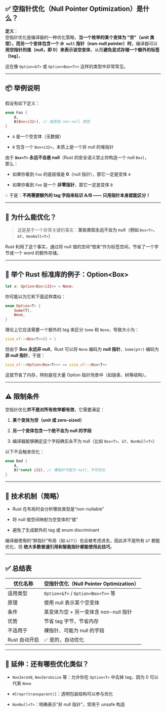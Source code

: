 ## ✅ 空指针优化（Null Pointer Optimization）是什么？

**定义**：  
空指针优化是编译器的一种优化策略，**当一个枚举的某个变体为 "空"（unit 类型），而另一个变体包含一个 `非 null` 指针（non-null pointer）时**，编译器可以**用空指针的值（null，即 0）来表示该空变体**，从而**避免显式存储一个额外的标签（tag）**。

这在像 `Option<&T>` 或 `Option<Box<T>>` 这样的类型中非常常见。

---

## 📦 举例说明

假设有如下定义：

```rust
enum Foo {
    A,
    B(Box<i32>), // 或其他 non-null 类型
}
```

-   `A` 是一个空变体（无数据）
    
-   `B` 包含一个 `Box<i32>`，本质上是一个非 null 的堆指针
    

由于 **`Box<T>` 永远不会是 null**（Rust 的安全语义禁止你构造一个 null `Box`），  
那么：

-   如果你看到 `Foo` 的底层值是 **0**（null 指针），那它一定是变体 `A`
    
-   如果你看到 `Foo` 是一个 **非零指针**，那它一定是变体 `B`
    

💡 于是：**不再需要额外的 tag 字段来标识 A/B —— 只用指针本身就能区分！**

---

## 🧠 为什么能优化？

> 这是基于一个非常关键的事实：**某些类型永远不会为 null（例如 `Box<T>`、`&T`、`NonNull<T>`）**

Rust 利用了这个事实，通过将 null 值的空间“借来”作为标签空间，节省了一个字节或一个 word 的额外存储。

---

## 📌 举个 Rust 标准库的例子：Option<Box<T>>

```rust
let x: Option<Box<i32>> = None;
```

你可能以为它和下面这样类似：

```rust
enum Option<T> {
    Some(T),
    None,
}
```

理论上它应该需要一个额外的 tag 来区分 `Some` 和 `None`，导致大小为：

```rust
size_of::<Box<T>>() + 1
```

但由于 **Box<T> 永远非 null**，Rust 可以将 `None` 编码为 **null 指针**，`Some(ptr)` 编码为 **非 null 指针**，于是：

```rust
size_of::<Option<Box<T>>> == size_of::<Box<T>>
```

这就节省了内存，特别是在大量 Option 指针场景中（如链表、树等结构）。

---

## ⚠️ 限制条件

空指针优化**并不是对所有枚举都有效**，它需要满足：

1.  **某个变体为空（unit 或 zero-sized）**
    
2.  **另一个变体包含一个绝不会为 null 的字段**
    
3.  编译器能够确定这个字段确实永不为 null（比如 `Box<T>`、`&T`、`NonNull<T>`）
    

以下不会触发优化：

```rust
enum Bad {
    A,
    B(*const i32), // 裸指针可能为 null，不可优化
}
```

---

## 🧰 技术机制（简略）

-   Rust 在布局时会分析哪些类型是“non-nullable”
    
-   将 null 值空间映射为空变体的“值”
    
-   避免了生成额外的 tag 或 enum discriminant
    

编译器使用的“胖指针”布局（如 `&[T]`）也会被考虑进去，因此并不是所有 `&T` 都能优化，但 **绝大多数普通引用和智能指针都能使用此技巧**。

---

## ✅ 总结表

| 优化名称 | 空指针优化（Null Pointer Optimization） |
| --- | --- |
| 适用类型 | `Option<&T>` / `Option<Box<T>>` 等 |
| 原理 | 使用 null 表示某个空变体 |
| 条件 | 某变体为空 + 另一变体含 non-null 指针 |
| 优势 | 节省 tag 字节，节省内存 |
| 不适用于 | 裸指针、可能为 null 的字段 |
| Rust 自动开启 | ✅ 是的，自动优化 |

---

## 🧩 延伸：还有哪些优化类似？

-   `NonZeroU8`, `NonZeroUsize` 等：允许你在 `Option<T>` 中去掉 tag，因为 0 可以代表 `None`
    
-   `#[repr(transparent)]`：透明包装结构可以参与优化
    
-   `NonNull<T>`：明确表示“非 null 指针”，常用于 unsafe 构造
    